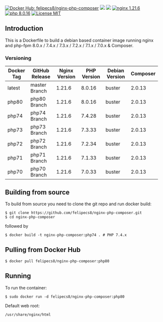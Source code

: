 [![Docker Hub; felipecs8/nginx-php-composer](https://img.shields.io/badge/docker%20hub-felipecs8%2Fnginx--php--fpm-blue.svg?&logo=docker&style=for-the-badge)](https://hub.docker.com/r/felipecs8/nginx-php-composer/) [![](https://badges.weareopensource.me/docker/pulls/felipecs8/nginx-php-composer?style=for-the-badge)](https://hub.docker.com/r/felipecs8/nginx-php-composer/) [![](https://img.shields.io/docker/image-size/felipecs8/nginx-php-composer/php80?style=for-the-badge)](https://hub.docker.com/r/felipecs8/nginx-php-composer/) [![nginx 1.21.6](https://img.shields.io/badge/nginx-1.21.6-brightgreen.svg?&logo=nginx&logoColor=white&style=for-the-badge)](https://nginx.org/en/CHANGES) [![php 8.0.16](https://img.shields.io/badge/php--fpm-8.0.16-blue.svg?&logo=php&logoColor=white&style=for-the-badge)](https://secure.php.net/releases/8_0_16.php) [![License MIT](https://img.shields.io/badge/license-MIT-blue.svg?&style=for-the-badge)](https://github.com/felipecs8/nginx-php-composer/blob/master/LICENSE)

## Introduction
This is a Dockerfile to build a debian based container image running nginx and php-fpm 8.0.x / 7.4.x / 7.3.x / 7.2.x / 7.1.x / 7.0.x & Composer.

### Versioning
| Docker Tag | GitHub Release | Nginx Version | PHP Version | Debian Version | Composer
|-----|-------|-----|--------|--------|------|
| latest | master Branch |1.21.6 | 8.0.16 | buster | 2.0.13 |
| php80 | php80 Branch |1.21.6 | 8.0.16 | buster | 2.0.13 |
| php74 | php74 Branch |1.21.6 | 7.4.28 | buster | 2.0.13 |
| php73 | php73 Branch |1.21.6 | 7.3.33 | buster | 2.0.13 |
| php72 | php72 Branch |1.21.6 | 7.2.34 | buster | 2.0.13 |
| php71 | php71 Branch |1.21.6 | 7.1.33 | buster | 2.0.13 |
| php70 | php70 Branch |1.21.6 | 7.0.33 | buster | 2.0.13 |

## Building from source
To build from source you need to clone the git repo and run docker build:
```
$ git clone https://github.com/felipecs8/nginx-php-composer.git
$ cd nginx-php-composer
```

followed by
```
$ docker build -t nginx-php-composer:php74 . # PHP 7.4.x
```


## Pulling from Docker Hub
```
$ docker pull felipecs8/nginx-php-composer:php80
```

## Running
To run the container:
```
$ sudo docker run -d felipecs8/nginx-php-composer:php80
```

Default web root:
```
/usr/share/nginx/html
```
